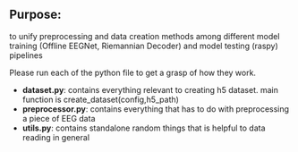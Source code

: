 ## Purpose:
to unify preprocessing and data creation methods among different model training (Offline EEGNet, Riemannian Decoder) and model testing (raspy) pipelines

Please run each of the python file to get a grasp of how they work.

* **dataset.py**: contains everything relevant to creating h5 dataset. main function is create_dataset(config,h5_path)
* **preprocessor.py**: contains everything that has to do with preprocessing a piece of EEG data
* **utils.py**: contains standalone random things that is helpful to data reading in general
